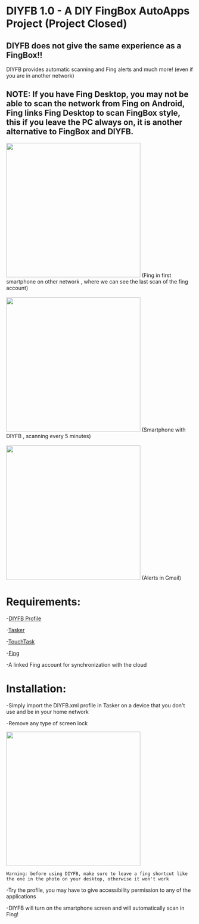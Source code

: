 # DIYFB 1.0 - A DIY FingBox AutoApps Project (Project Closed)

## DIYFB does not give the same experience as a FingBox!!

DIYFB provides automatic scanning and Fing alerts and much more! (even if you are in another network)

## NOTE: If you have Fing Desktop, you may not be able to scan the network from Fing on Android, Fing links Fing Desktop to scan FingBox style, this if you leave the PC always on, it is another alternative to FingBox and DIYFB. 

<img src="https://github.com/Suian98/DIYFB/blob/main/assets/fingscreenshot1.png" width="360">
(Fing in first smartphone on other network , where we can see the last scan of the fing account)
<br><br>
<img src="https://github.com/Suian98/DIYFB/blob/main/assets/fingscreenshot2.png" width="360">
(Smartphone with DIYFB , scanning every 5 minutes)
<br><br>
<img src="https://github.com/Suian98/DIYFB/blob/main/assets/fingscreenshot3.png" width="360">
(Alerts in Gmail)

# Requirements:
-[DIYFB Profile](https://taskernet.com/shares/?user=AS35m8lICRjZ0BC%2FadBRy5CG7jKycXCPD%2F3sWKp8bgYysvcGwPueumGy8OcQJdkKMoY%3D&id=Profile%3ADIYFB+Scan+1.0)

-[Tasker](https://play.google.com/store/apps/details?id=net.dinglisch.android.taskerm&hl=es)

-[TouchTask](https://play.google.com/store/apps/details?id=com.balda.touchtask&hl=es)

-[Fing](https://play.google.com/store/apps/details?id=com.overlook.android.fing)

-A linked Fing account for synchronization with the cloud

# Installation:
   
-Simply import the DIYFB.xml profile in Tasker on a device that you don't use and be in your home network

-Remove any type of screen lock

<img src="https://raw.githubusercontent.com/Suian98/DIYFB/master/assets/fingscreenshot4.jpg" width="360">

    Warning: before using DIYFB, make sure to leave a fing shortcut like the one in the photo on your desktop, otherwise it won't work

-Try the profile, you may have to give accessibility permission to any of the applications

-DIYFB will turn on the smartphone screen and will automatically scan in Fing!
